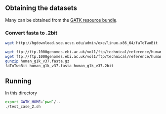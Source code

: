 ## Obtaining the datasets

Many can be obtained from the [GATK resource bundle](https://software.broadinstitute.org/gatk/download/bundle).

### Convert fasta to .2bit

```bash
wget http://hgdownload.soe.ucsc.edu/admin/exe/linux.x86_64/faToTwoBit

wget ftp://ftp.1000genomes.ebi.ac.uk/vol1/ftp/technical/reference/human_g1k_v37.fasta.gz
wget ftp://ftp.1000genomes.ebi.ac.uk/vol1/ftp/technical/reference/human_g1k_v37.fasta.fai
gunzip human_g1k_v37.fasta.gz
faToTwoBit human_g1k_v37.fasta human_g1k_v37.2bit
```

## Running

In this directory

```bash
export GATK_HOME=`pwd`/..
./test_case_2.sh
```